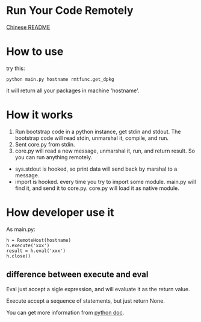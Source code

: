 # Run Your Code Remotely

[Chinese README](README.zh.md)

# How to use

try this:

    python main.py hostname rmtfunc.get_dpkg

it will return all your packages in machine 'hostname'.

# How it works

1. Run bootstrap code in a python instance, get stdin and stdout. The bootstrap code will read stdin, unmarshal it, compile, and run.
2. Sent core.py from stdin.
3. core.py will read a new message, unmarshal it, run, and return result. So you can run anything remotely.

* sys.stdout is hooked, so print data will send back by marshal to a message.
* import is hooked. every time you try to import some module. main.py will find it, and send it to core.py. core.py will load it as native module.

# How developer use it

As main.py:

    h = RemoteHost(hostname)
	h.execute('xxx')
	result = h.eval('xxx')
	h.close()

## difference between execute and eval

Eval just accept a sigle expression, and will evaluate it as the return value.

Execute accept a sequence of statements, but just return None.

You can get more information from [python doc](https://docs.python.org/2/library/functions.html#compile).
